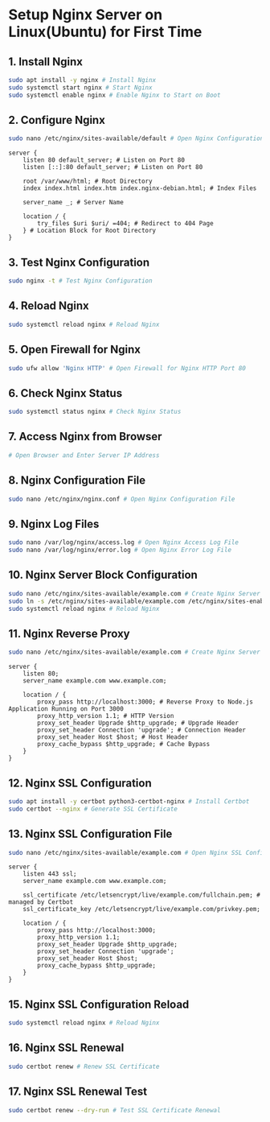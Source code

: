 # Setup Nginx Server on Linux(Ubuntu) for First Time

## 1. Install Nginx
```bash
sudo apt install -y nginx # Install Nginx
sudo systemctl start nginx # Start Nginx
sudo systemctl enable nginx # Enable Nginx to Start on Boot
```

## 2. Configure Nginx
```bash
sudo nano /etc/nginx/sites-available/default # Open Nginx Configuration File
```
```nginx
server {
    listen 80 default_server; # Listen on Port 80
    listen [::]:80 default_server; # Listen on Port 80

    root /var/www/html; # Root Directory
    index index.html index.htm index.nginx-debian.html; # Index Files

    server_name _; # Server Name 

    location / {
        try_files $uri $uri/ =404; # Redirect to 404 Page
    } # Location Block for Root Directory 
}
```

## 3. Test Nginx Configuration
```bash
sudo nginx -t # Test Nginx Configuration
```

## 4. Reload Nginx
```bash
sudo systemctl reload nginx # Reload Nginx
```

## 5. Open Firewall for Nginx
```bash
sudo ufw allow 'Nginx HTTP' # Open Firewall for Nginx HTTP Port 80 
```

## 6. Check Nginx Status
```bash
sudo systemctl status nginx # Check Nginx Status
```

## 7. Access Nginx from Browser
```bash
# Open Browser and Enter Server IP Address
```

## 8. Nginx Configuration File
```bash
sudo nano /etc/nginx/nginx.conf # Open Nginx Configuration File
```

## 9. Nginx Log Files
```bash
sudo nano /var/log/nginx/access.log # Open Nginx Access Log File
sudo nano /var/log/nginx/error.log # Open Nginx Error Log File
```

## 10. Nginx Server Block Configuration 
```bash
sudo nano /etc/nginx/sites-available/example.com # Create Nginx Server Block 
sudo ln -s /etc/nginx/sites-available/example.com /etc/nginx/sites-enabled/ # Enable Nginx Server Block
sudo systemctl reload nginx # Reload Nginx 
```

## 11. Nginx Reverse Proxy
```bash
sudo nano /etc/nginx/sites-available/example.com # Create Nginx Server Block
```
```nginx
server {
    listen 80;
    server_name example.com www.example.com;

    location / {
        proxy_pass http://localhost:3000; # Reverse Proxy to Node.js Application Running on Port 3000 
        proxy_http_version 1.1; # HTTP Version 
        proxy_set_header Upgrade $http_upgrade; # Upgrade Header 
        proxy_set_header Connection 'upgrade'; # Connection Header
        proxy_set_header Host $host; # Host Header
        proxy_cache_bypass $http_upgrade; # Cache Bypass 
    }
}
```

## 12. Nginx SSL Configuration
```bash
sudo apt install -y certbot python3-certbot-nginx # Install Certbot
sudo certbot --nginx # Generate SSL Certificate
```

## 13. Nginx SSL Configuration File
```bash
sudo nano /etc/nginx/sites-available/example.com # Open Nginx SSL Configuration File
```
```nginx
server {
    listen 443 ssl;
    server_name example.com www.example.com;

    ssl_certificate /etc/letsencrypt/live/example.com/fullchain.pem; # managed by Certbot
    ssl_certificate_key /etc/letsencrypt/live/example.com/privkey.pem; 

    location / {
        proxy_pass http://localhost:3000;
        proxy_http_version 1.1;
        proxy_set_header Upgrade $http_upgrade;
        proxy_set_header Connection 'upgrade';
        proxy_set_header Host $host;
        proxy_cache_bypass $http_upgrade;
    }
}
```

## 15. Nginx SSL Configuration Reload
```bash
sudo systemctl reload nginx # Reload Nginx
```

## 16. Nginx SSL Renewal
```bash
sudo certbot renew # Renew SSL Certificate
```

## 17. Nginx SSL Renewal Test
```bash
sudo certbot renew --dry-run # Test SSL Certificate Renewal
```